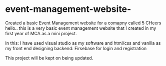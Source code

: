 # event-management-website-
Created a basic Event Management website for a comapny called 5 CHeers
hello..
this is a very basic event management website that I created in my first year of MCA as a mini project. 

In this: I have used visual studio as my software and html/css and vanilla as my front end designing 
backend: Firsebase for login and registration 

This project will be kept on being updated. 
